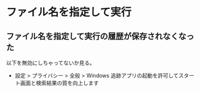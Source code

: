 # ファイル名を指定して実行

## ファイル名を指定して実行の履歴が保存されなくなった
以下を無効にしちゃってないか見る。

- 設定 > プライバシー > 全般 > Windows 追跡アプリの起動を許可してスタート画面と検索結果の質を向上します
